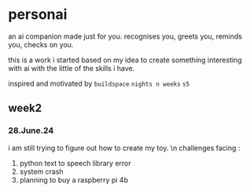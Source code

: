 # personai
 an ai companion made just for you. recognises you, greets you, reminds you, checks on you.

this is a work i started based on my idea to create something interesting with ai with the little of the skills i have. 

inspired and motivated by `buildspace` `nights n weeks` `s5`


## week2 
### 28.June.24

i am still trying to figure out how to create my toy. \n
challenges facing : 
1. python text to speech library error
2. system crash
3. planning to buy a raspberry pi 4b 

